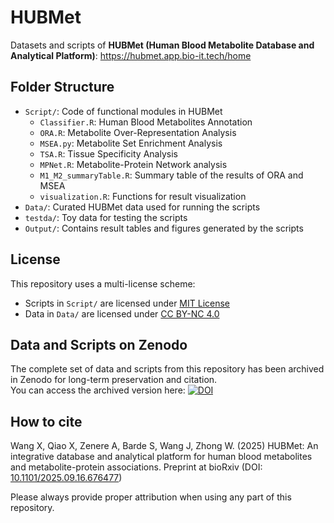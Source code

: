 # HUBMet
Datasets and scripts of **HUBMet (Human Blood Metabolite Database and Analytical Platform)**: https://hubmet.app.bio-it.tech/home

## Folder Structure

- `Script/`: Code of functional modules in HUBMet
  - `Classifier.R`: Human Blood Metabolites Annotation
  - `ORA.R`: Metabolite Over-Representation Analysis
  - `MSEA.py`: Metabolite Set Enrichment Analysis
  - `TSA.R`: Tissue Specificity Analysis
  - `MPNet.R`: Metabolite-Protein Network analysis
  - `M1_M2_summaryTable.R`: Summary table of the results of ORA and MSEA
  - `visualization.R`: Functions for result visualization
- `Data/`: Curated HUBMet data used for running the scripts
- `testda/`: Toy data for testing the scripts
- `Output/`: Contains result tables and figures generated by the scripts


## License

This repository uses a multi-license scheme:

- Scripts in `Script/` are licensed under [MIT License](Script/LICENSE)
- Data in `Data/` are licensed under [CC BY-NC 4.0](Data/LICENSE)


## Data and Scripts on Zenodo

The complete set of data and scripts from this repository has been archived in Zenodo for long-term preservation and citation.  
You can access the archived version here: [![DOI](https://zenodo.org/badge/DOI/10.5281/zenodo.17014155.svg)](https://doi.org/10.5281/zenodo.17014155)
        
 
## How to cite
Wang X, Qiao X, Zenere A, Barde S, Wang J, Zhong W. (2025) HUBMet: An integrative database and analytical platform for human blood metabolites and metabolite-protein associations. Preprint at bioRxiv (DOI: [10.1101/2025.09.16.676477](https://www.biorxiv.org/content/10.1101/2025.09.16.676477v1))

Please always provide proper attribution when using any part of this repository.
